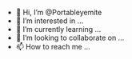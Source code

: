 - 👋 Hi, I’m @Portableyemite
- 👀 I’m interested in ...
- 🌱 I’m currently learning ...
- 💞️ I’m looking to collaborate on ...
- 📫 How to reach me ...

<!---
Portableyemite/Portableyemite is a ✨ special ✨ repository because its `README.md` (this file) appears on your GitHub profile.
You can click the Preview link to take a look at your changes.
--->
